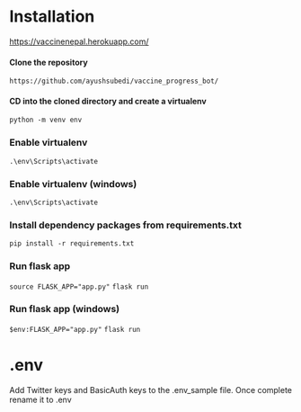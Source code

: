 # Installation

https://vaccinenepal.herokuapp.com/

#### Clone the repository

`https://github.com/ayushsubedi/vaccine_progress_bot/`


#### CD into the cloned directory and create a virtualenv

`python -m venv env`


### Enable virtualenv

`.\env\Scripts\activate`


### Enable virtualenv (windows)

`.\env\Scripts\activate`

### Install dependency packages from requirements.txt

`pip install -r requirements.txt`

### Run flask app
`source FLASK_APP="app.py"`
`flask run`

### Run flask app (windows)
`$env:FLASK_APP="app.py"`
`flask run`

# .env

Add Twitter keys and BasicAuth keys to the .env_sample file. Once complete rename it to .env
